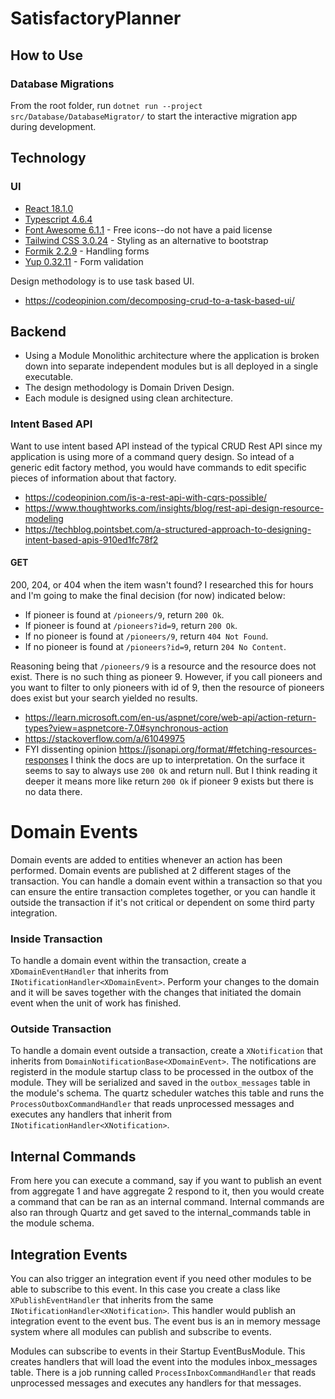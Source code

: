 # SatisfactoryPlanner

## How to Use

### Database Migrations
From the root folder, run `dotnet run --project src/Database/DatabaseMigrator/` to start the interactive migration app during development.


## Technology

### UI
- [React 18.1.0](https://reactjs.org/)
- [Typescript 4.6.4](https://www.typescriptlang.org/)
- [Font Awesome 6.1.1](https://fontawesome.com/icons) - Free icons--do not have a paid license
- [Tailwind CSS 3.0.24](https://tailwindcss.com/docs/installation) - Styling as an alternative to bootstrap
- [Formik 2.2.9](https://formik.org/docs/overview) - Handling forms
- [Yup 0.32.11](https://github.com/jquense/yup) - Form validation

Design methodology is to use task based UI.
- https://codeopinion.com/decomposing-crud-to-a-task-based-ui/

## Backend
- Using a Module Monolithic architecture where the application is broken down into separate independent modules but is all deployed in a single executable.
- The design methodology is Domain Driven Design.
- Each module is designed using clean architecture.

### Intent Based API
Want to use intent based API instead of the typical CRUD Rest API since my application is using more of a command query design. So intead of a generic edit factory method, you would have commands to edit specific pieces of information about that factory. 

- https://codeopinion.com/is-a-rest-api-with-cqrs-possible/
- https://www.thoughtworks.com/insights/blog/rest-api-design-resource-modeling
- https://techblog.pointsbet.com/a-structured-approach-to-designing-intent-based-apis-910ed1fc78f2

#### GET ####
200, 204, or 404 when the item wasn't found? I researched this for hours and I'm going to make the final decision (for now) indicated below:
- If pioneer is found at `/pioneers/9`, return `200 Ok`.
- If pioneer is found at `/pioneers?id=9`, return `200 Ok`.
- If no pioneer is found at `/pioneers/9`, return `404 Not Found`.
- If no pioneer is found at `/pioneers?id=9`, return `204 No Content`.

Reasoning being that `/pioneers/9` is a resource and the resource does not exist. There is no such thing as pioneer 9. However, if you call pioneers and you want to filter to only pioneers with id of 9, then the resource of pioneers does exist but your search yielded no results.

  - https://learn.microsoft.com/en-us/aspnet/core/web-api/action-return-types?view=aspnetcore-7.0#synchronous-action
  - https://stackoverflow.com/a/61049975
  - FYI dissenting opinion https://jsonapi.org/format/#fetching-resources-responses I think the docs are up to interpretation. On the surface it seems to say to always use `200 Ok` and return null. But I think reading it deeper it means more like return `200 Ok` if pioneer 9 exists but there is no data there.

# Domain Events

Domain events are added to entities whenever an action has been performed. Domain events are published at 2 different stages of the transaction. You can handle a domain event within a transaction so that you can ensure the entire transaction completes together, or you can handle it outside the transaction if it's not critical or dependent on some third party integration.

### Inside Transaction
To handle a domain event within the transaction, create a `XDomainEventHandler` that inherits from `INotificationHandler<XDomainEvent>`. Perform your changes to the domain and it will be saves together with the changes that initiated the domain event when the unit of work has finished.

### Outside Transaction
To handle a domain event outside a transaction, create a `XNotification` that inherits from `DomainNotificationBase<XDomainEvent>`. The notifications are registerd in the module startup class to be processed in the outbox of the module. They will be serialized and saved in the `outbox_messages` table in the module's schema. The quartz scheduler watches this table and runs the `ProcessOutboxCommandHandler` that reads unprocessed messages and executes any handlers that inherit from `INotificationHandler<XNotification>`.

## Internal Commands
From here you can execute a command, say if you want to publish an event from aggregate 1 and have aggregate 2 respond to it, then you would create a command that can be ran as an internal command. Internal commands are also ran through Quartz and get saved to the internal_commands table in the module schema.

## Integration Events
You can also trigger an integration event if you need other modules to be able to subscribe to this event. In this case you create a class like `XPublishEventHandler` that inherits from the same `INotificationHandler<XNotification>`. This handler would publish an integration event to the event bus. The event bus is an in memory message system where all modules can publish and subscribe to events. 

Modules can subscribe to events in their Startup EventBusModule. This creates handlers that will load the event into the modules inbox_messages table. There is a job running called `ProcessInboxCommandHandler` that reads unprocessed messages and executes any handlers for that messages.
